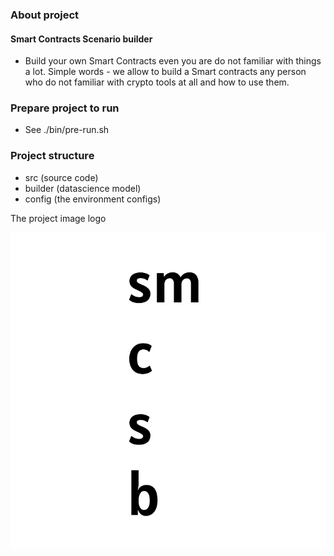 ### About project
#### Smart Contracts Scenario builder
- Build your own Smart Contracts even you are do not familiar with things a lot.
Simple words - we allow to build a Smart contracts any person who do not familiar with crypto tools at all and how to use them.

### Prepare project to run
- See ./bin/pre-run.sh

### Project structure
- src (source code)
- builder (datascience model)
- config (the environment configs)

<html>
<body>
<p>The project image logo</p>
<img src="./assets/smcb_logo.png">
</body>
</html>